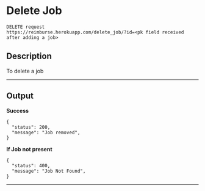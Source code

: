 # Delete Job

    DELETE request
    https://reimburse.herokuapp.com/delete_job/?id=<pk field received after adding a job>

## Description
To delete a job

***

## Output

**Success**
```
{
  "status": 200,
  "message": "Job removed",
}
```
**If Job not present**
```
{
  "status": 400,
  "message": "Job Not Found",
}
```

***
